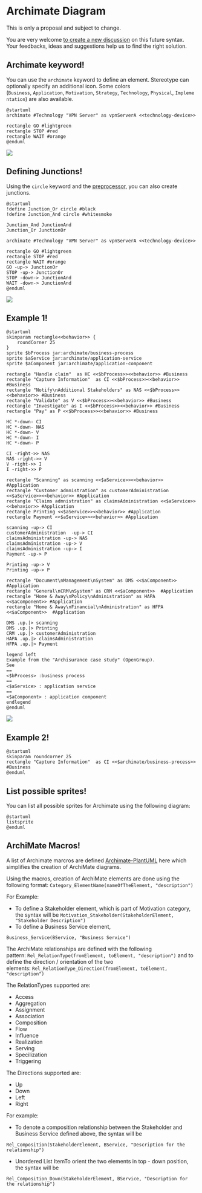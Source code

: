 # Archimate Diagram

This is only a proposal and subject to change.



You are very welcome&nbsp;[to create a new discussion](http://forum.plantuml.net/)&nbsp;on this future syntax. Your feedbacks, ideas and suggestions help us to find the right solution.



## Archimate keyword!



You can use the&nbsp;`archimate`&nbsp;keyword to define an element. Stereotype can optionally specify an additional icon. Some colors (`Business`,&nbsp;`Application`,&nbsp;`Motivation`,&nbsp;`Strategy`,&nbsp;`Technology`,&nbsp;`Physical`,&nbsp;`Implementation`) are also available.



``` puml {hide=false}
@startuml
archimate #Technology "VPN Server" as vpnServerA <<technology-device>>

rectangle GO #lightgreen
rectangle STOP #red
rectangle WAIT #orange
@enduml
```

![](https://s.plantuml.com/imgw/img-eb3322299037780c915e54ac2135e9a4.webp " ")



## Defining Junctions!



Using the&nbsp;`circle`&nbsp;keyword and the&nbsp;[preprocessor](https://plantuml.com/en/preprocessing), you can also create junctions.



``` puml {hide=false}
@startuml
!define Junction_Or circle #black
!define Junction_And circle #whitesmoke

Junction_And JunctionAnd
Junction_Or JunctionOr

archimate #Technology "VPN Server" as vpnServerA <<technology-device>>

rectangle GO #lightgreen
rectangle STOP #red
rectangle WAIT #orange
GO -up-> JunctionOr
STOP -up-> JunctionOr
STOP -down-> JunctionAnd
WAIT -down-> JunctionAnd
@enduml
```

![](https://s.plantuml.com/imgw/img-03cc3dba06f39832d44acf8c51cebc25.webp " ")


## Example 1!


``` puml {hide=false}
@startuml
skinparam rectangle<<behavior>> {
	roundCorner 25
}
sprite $bProcess jar:archimate/business-process
sprite $aService jar:archimate/application-service
sprite $aComponent jar:archimate/application-component

rectangle "Handle claim"  as HC <<$bProcess>><<behavior>> #Business
rectangle "Capture Information"  as CI <<$bProcess>><<behavior>> #Business
rectangle "Notify\nAdditional Stakeholders" as NAS <<$bProcess>><<behavior>> #Business
rectangle "Validate" as V <<$bProcess>><<behavior>> #Business
rectangle "Investigate" as I <<$bProcess>><<behavior>> #Business
rectangle "Pay" as P <<$bProcess>><<behavior>> #Business

HC *-down- CI
HC *-down- NAS
HC *-down- V
HC *-down- I
HC *-down- P

CI -right->> NAS
NAS -right->> V
V -right->> I
I -right->> P

rectangle "Scanning" as scanning <<$aService>><<behavior>> #Application
rectangle "Customer admnistration" as customerAdministration <<$aService>><<behavior>> #Application
rectangle "Claims admnistration" as claimsAdministration <<$aService>><<behavior>> #Application
rectangle Printing <<$aService>><<behavior>> #Application
rectangle Payment <<$aService>><<behavior>> #Application

scanning -up-> CI
customerAdministration  -up-> CI
claimsAdministration -up-> NAS
claimsAdministration -up-> V
claimsAdministration -up-> I
Payment -up-> P

Printing -up-> V
Printing -up-> P

rectangle "Document\nManagement\nSystem" as DMS <<$aComponent>> #Application
rectangle "General\nCRM\nSystem" as CRM <<$aComponent>>  #Application
rectangle "Home & Away\nPolicy\nAdministration" as HAPA <<$aComponent>> #Application
rectangle "Home & Away\nFinancial\nAdministration" as HFPA <<$aComponent>>  #Application

DMS .up.|> scanning
DMS .up.|> Printing
CRM .up.|> customerAdministration
HAPA .up.|> claimsAdministration
HFPA .up.|> Payment

legend left
Example from the "Archisurance case study" (OpenGroup).
See
==
<$bProcess> :business process
==
<$aService> : application service
==
<$aComponent> : application component
endlegend
@enduml
```

![](https://s.plantuml.com/imgw/img-0437d759d40e005e0cce31c799062e72.webp " ")



## Example 2!


``` puml {hide=false}
@startuml
skinparam roundcorner 25
rectangle "Capture Information"  as CI <<$archimate/business-process>> #Business
@enduml
```


## List possible sprites!



You can list all possible sprites for Archimate using the following diagram:



``` puml {hide=false}
@startuml
listsprite
@enduml
```


## ArchiMate Macros!



A list of Archimate marcros are defined&nbsp;[Archimate-PlantUML](https://github.com/ebbypeter/Archimate-PlantUML)&nbsp;here which simplifies the creation of ArchiMate diagrams.



Using the macros, creation of ArchiMate elements are done using the following format:&nbsp;`Category_ElementName(nameOfTheElement, "description")`



For Example:

*  To define a Stakeholder element, which is part of Motivation category, the syntax will be&nbsp;`Motivation_Stakeholder(StakeholderElement, "Stakeholder Description")`
*  To define a Business Service element,

`Business_Service(BService, "Business Service")`



The ArchiMate relationships are defined with the following pattern:&nbsp;`Rel_RelationType(fromElement, toElement, "description")`&nbsp;and to define the direction / orientation of the two elements:&nbsp;`Rel_RelationType_Direction(fromElement, toElement, "description")`



The RelationTypes supported are:

*  Access
*  Aggregation
*  Assignment
*  Association
*  Composition
*  Flow
*  Influence
*  Realization
*  Serving
*  Specilization
*  Triggering



The Directions supported are:

*  Up
*  Down
*  Left
*  Right



For example:

*  To denote a composition relationship between the Stakeholder and Business Service defined above, the syntax will be

`Rel_Composition(StakeholderElement, BService, "Description for the relationship")`

*  Unordered List ItemTo orient the two elements in top - down position, the syntax will be

`Rel_Composition_Down(StakeholderElement, BService, "Description for the relationship")`